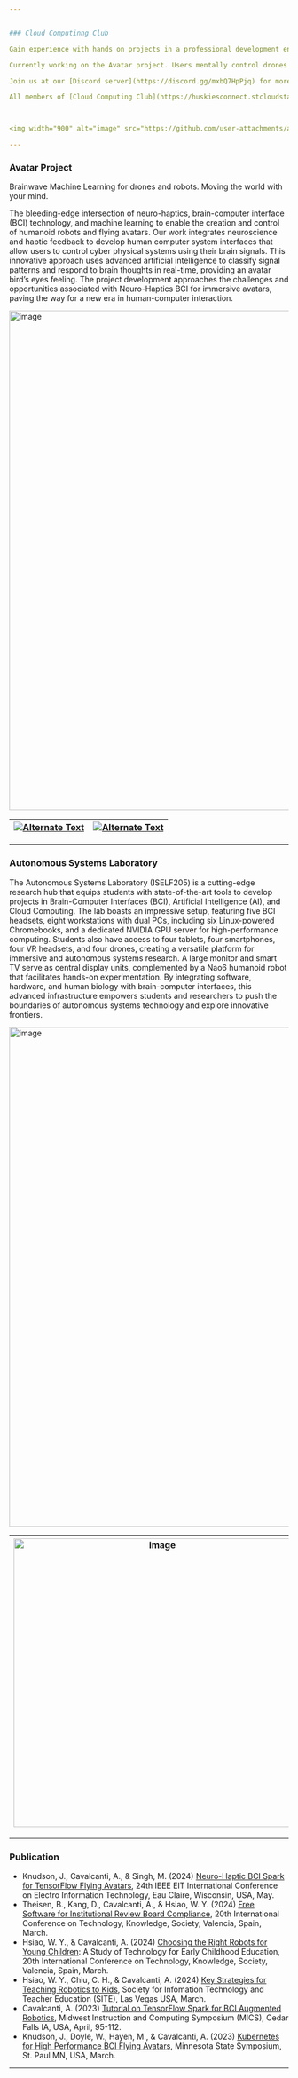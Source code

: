 ```yaml
---


### Cloud Computinng Club

Gain experience with hands on projects in a professional development environment focusing on the latest and emerging cloud computing technologies, Brain-Computer Interface and Machine Learning. The club maintains a number of VPS managed by a rotating club administrator. Members have an opportunity to develop on the VPS or run for the administrator position.

Currently working on the Avatar project. Users mentally control drones and robots using a machine learning model trained on brainwaves.

Join us at our [Discord server](https://discord.gg/mxbQ7HpPjq) for more information. Also Check our [YouTube Channel](https://www.youtube.com/@3CSCSU/) for new videos and Tutorials. 

All members of [Cloud Computing Club](https://huskiesconnect.stcloudstate.edu/organization/3c) have access to the ISELF205, which allows the club members to sharpen their skills into developing a strong portfolio that helps growing professionally.



<img width="900" alt="image" src="https://github.com/user-attachments/assets/8894e449-0fec-4938-990c-139fa810e7d6" />

---
```


### Avatar Project

Brainwave Machine Learning for drones and robots. Moving the world with your mind.

The bleeding-edge intersection of neuro-haptics, brain-computer interface (BCI) technology, and machine learning to enable the creation and control of humanoid robots and flying avatars. Our work integrates neuroscience and haptic feedback to develop human computer system interfaces that allow users to control cyber physical systems using their brain signals. This innovative approach uses advanced artificial intelligence to classify signal patterns and respond to brain thoughts in real-time, providing an avatar bird’s eyes feeling. The project development approaches the challenges and opportunities associated with Neuro-Haptics BCI for immersive avatars, paving the way for a new era in human-computer interaction.

<img width="900" alt="image" src="https://github.com/user-attachments/assets/0005cf7a-f08b-4a7b-8bb6-7ab58b92de27" />


| [![Alternate Text](https://img.youtube.com/vi/4boWM6esa08/0.jpg)](https://www.youtube.com/watch?v=4boWM6esa08) | [![Alternate Text](https://img.youtube.com/vi/f2y4jwb2Cgg/0.jpg)](https://www.youtube.com/watch?v=f2y4jwb2Cgg) |
| --- | --- |




---


### Autonomous Systems Laboratory

The Autonomous Systems Laboratory (ISELF205) is a cutting-edge research hub that equips students with state-of-the-art tools to develop projects in Brain-Computer Interfaces (BCI), Artificial Intelligence (AI), and Cloud Computing. The lab boasts an impressive setup, featuring five BCI headsets, eight workstations with dual PCs, including six Linux-powered Chromebooks, and a dedicated NVIDIA GPU server for high-performance computing. Students also have access to four tablets, four smartphones, four VR headsets, and four drones, creating a versatile platform for immersive and autonomous systems research. A large monitor and smart TV serve as central display units, complemented by a Nao6 humanoid robot that facilitates hands-on experimentation. By integrating software, hardware, and human biology with brain-computer interfaces, this advanced infrastructure empowers students and researchers to push the boundaries of autonomous systems technology and explore innovative frontiers.


<img width="900" alt="image" src="https://github.com/user-attachments/assets/56d4efd1-3f7c-4063-a156-0e28d225b713" />





| <img width="520" alt="image" src="https://github.com/user-attachments/assets/843435e9-e8bf-4b64-8fc8-8d7d17b39422" /> | <img width="354" alt="image" src="https://github.com/user-attachments/assets/9d03fd7e-2787-45de-ba34-ceb0a042eb9f" /> |
| --- | --- |

---

### Publication

*  Knudson, J., Cavalcanti, A., & Singh, M. (2024) [Neuro-Haptic BCI Spark for TensorFlow Flying Avatars](https://ieeexplore.ieee.org/document/10609879), 24th IEEE EIT International Conference on Electro Information Technology, Eau Claire, Wisconsin, USA, May.
* Theisen, B., Kang, D., Cavalcanti, A., & Hsiao, W. Y. (2024) [Free Software for Institutional Review Board Compliance](https://cgscholar.com/cg_event/events/T24en/proposal/72084), 20th International Conference on Technology, Knowledge, Society, Valencia, Spain, March.
*  Hsiao, W. Y., & Cavalcanti, A. (2024) [Choosing the Right Robots for Young Children](https://cgscholar.com/cg_event/events/T24en/proposal/69672): A Study of Technology for Early Childhood Education, 20th International Conference on Technology, Knowledge, Society, Valencia, Spain, March.
*  Hsiao, W. Y., Chiu, C. H., & Cavalcanti, A. (2024) [Key Strategies for Teaching Robotics to Kids](https://www.learntechlib.org/p/224169), Society for Infomation Technology and Teacher Education (SITE), Las Vegas USA, March.
*  Cavalcanti, A. (2023) [Tutorial on TensorFlow Spark for BCI Augmented Robotics](https://micsymposium.org/mics2023/wp-content/uploads/2023/03/MICS-2023-Cavalcanti_full-paper-official.pdf), Midwest Instruction and Computing Symposium (MICS), Cedar Falls IA, USA, April, 95-112.
*  Knudson, J., Doyle, W., Hayen, M., & Cavalcanti, A. (2023) [Kubernetes for High Performance BCI Flying Avatars](https://symposium.foragerone.com/2023-posters-at-st-paul/presentations/50654), Minnesota State Symposium, St. Paul MN, USA, March.

---


